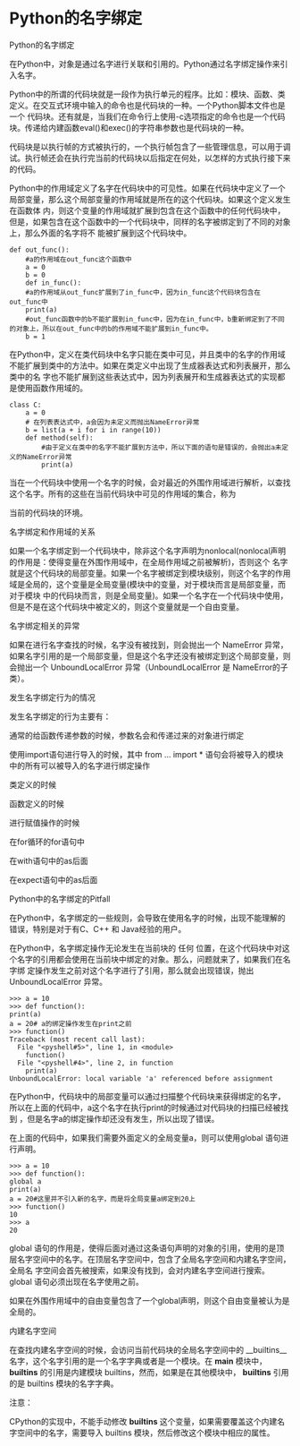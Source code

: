 # Python的名字绑定

Python的名字绑定

在Python中，对象是通过名字进行关联和引用的。Python通过名字绑定操作来引入名字。

Python中的所谓的代码块就是一段作为执行单元的程序。比如：模块、函数、类定义。在交互式环境中输入的命令也是代码块的一种。一个Python脚本文件也是一个
代码块。还有就是，当我们在命令行上使用-c选项指定的命令也是一个代码块。传递给内建函数eval()和exec()的字符串参数也是代码块的一种。

代码块是以执行帧的方式被执行的，一个执行帧包含了一些管理信息，可以用于调试。执行帧还会在执行完当前的代码块以后指定在何处，以怎样的方式执行接下来的代码。

Python中的作用域定义了名字在代码块中的可见性。如果在代码块中定义了一个局部变量，那么这个局部变量的作用域就是所在的这个代码块。如果这个定义发生在函数体
内，则这个变量的作用域就扩展到包含在这个函数中的任何代码块中，但是，如果包含在这个函数中的一个代码块中，同样的名字被绑定到了不同的对象上，那么外面的名字将不
能被扩展到这个代码块中。

    
    
    def out_func():
        #a的作用域在out_func这个函数中
        a = 0
        b = 0
        def in_func():
        #a的作用域从out_func扩展到了in_func中，因为in_func这个代码块包含在out_func中
        print(a)
        #out_func函数中的b不能扩展到in_func中，因为在in_func中，b重新绑定到了不同的对象上，所以在out_func中的b的作用域不能扩展到in_func中。
        b = 1

在Python中，定义在类代码块中名字只能在类中可见，并且类中的名字的作用域不能扩展到类中的方法中。如果在类定义中出现了生成器表达式和列表展开，那么类中的名
字也不能扩展到这些表达式中，因为列表展开和生成器表达式的实现都是使用函数作用域的。

    
    
    class C:
        a = 0
        # 在列表表达式中，a会因为未定义而抛出NameError异常
        b = list(a + i for i in range(10))
        def method(self):
            #由于定义在类中的名字不能扩展到方法中，所以下面的语句是错误的，会抛出a未定义的NameError异常
            print(a)

当在一个代码块中使用一个名字的时候，会对最近的外围作用域进行解析，以查找这个名字。所有的这些在当前代码块中可见的作用域的集合，称为

当前的代码块的环境。

名字绑定和作用域的关系

如果一个名字绑定到一个代码块中，除非这个名字声明为nonlocal(nonlocal声明的作用是：使得变量在外围作用域中，在全局作用域之前被解析)，否则这个
名字就是这个代码块的局部变量。如果一个名字被绑定到模块级别，则这个名字的作用域是全局的，这个变量是全局变量(模块中的变量，对于模块而言是局部变量，而对于模块
中的代码块而言，则是全局变量)。如果一个名字在一个代码块中使用，但是不是在这个代码块中被定义的，则这个变量就是一个自由变量。

名字绑定相关的异常

如果在进行名字查找的时候，名字没有被找到，则会抛出一个 NameError
异常，如果名字引用的是一个局部变量，但是这个名字还没有被绑定到这个局部变量，则会抛出一个 UnboundLocalError
异常（UnboundLocalError 是 NameError的子类）。

发生名字绑定行为的情况

发生名字绑定的行为主要有：

通常的给函数传递参数的时候，参数名会和传递过来的对象进行绑定

使用import语句进行导入的时候，其中 from ... import * 语句会将被导入的模块中的所有可以被导入的名字进行绑定操作

类定义的时候

函数定义的时候

进行赋值操作的时候

在for循环的for语句中

在with语句中的as后面

在expect语句中的as后面

Python中的名字绑定的Pitfall

在Python中，名字绑定的一些规则，会导致在使用名字的时候，出现不能理解的错误，特别是对于有C、C++ 和 Java经验的用户。

在Python中，名字绑定操作无论发生在当前块的 任何 位置，在这个代码块中对这个名字的引用都会使用在当前块中绑定的对象。那么，问题就来了，如果我们在名字绑
定操作发生之前对这个名字进行了引用，那么就会出现错误，抛出 UnboundLocalError 异常。

    
    
    >>> a = 10
    >>> def function():
    print(a)
    a = 20# a的绑定操作发生在print之前
    >>> function()
    Traceback (most recent call last):
      File "<pyshell#5>", line 1, in <module>
        function()
      File "<pyshell#4>", line 2, in function
        print(a)
    UnboundLocalError: local variable 'a' referenced before assignment

在Python中，代码块中的局部变量可以通过扫描整个代码块来获得绑定的名字，所以在上面的代码中，a这个名字在执行print的时候通过对代码块的扫描已经被找到
，但是名字a的绑定操作却还没有发生，所以出现了错误。

在上面的代码中，如果我们需要外面定义的全局变量a，则可以使用global 语句进行声明。

    
    
    >>> a = 10
    >>> def function():
    global a
    print(a)
    a = 20#这里并不引入新的名字，而是将全局变量a绑定到20上
    >>> function()
    10
    >>> a
    20

global 语句的作用是，使得后面对通过这条语句声明的对象的引用，使用的是顶层名字空间中的名字。在顶层名字空间中，包含了全局名字空间和内建名字空间，全局名
字空间会首先被搜索，如果没有找到，会对内建名字空间进行搜索。global 语句必须出现在名字使用之前。

如果在外围作用域中的自由变量包含了一个global声明，则这个自由变量被认为是全局的。

内建名字空间

在查找内建名字空间的时候，会访问当前代码块的全局名字空间中的 __builtins__名字，这个名字引用的是一个名字字典或者是一个模块。在 __main__
模块中， __builtins__ 的引用是内建模块 builtins，然而，如果是在其他模块中， __builtins__ 引用的是 builtins
模块的名字字典。

注意：

CPython的实现中，不能手动修改 __builtins__ 这个变量，如果需要覆盖这个内建名字空间中的名字，需要导入 builtins
模块，然后修改这个模块中相应的属性。

  

